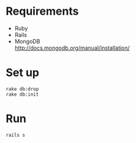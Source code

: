 # Requirements
* Ruby
* Rails
* MongoDB  
http://docs.mongodb.org/manual/installation/

# Set up
    rake db:drop
    rake db:init

# Run
    rails s
